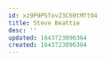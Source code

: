 ```yaml
---
id: xz9P9PSTovZ3C69tMftO4
title: Steve Beattie
desc: ''
updated: 1643723096364
created: 1643723096364
---
```


